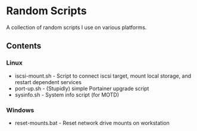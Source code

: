 # Random Scripts

A collection of random scripts I use on various platforms.

## Contents

### Linux
* iscsi-mount.sh - Script to connect iscsi target, mount local storage, and restart dependent services
* port-up.sh - (Stupidly) simple Portainer upgrade script
* sysinfo.sh - System info script (for MOTD)

### Windows
* reset-mounts.bat - Reset network drive mounts on workstation

